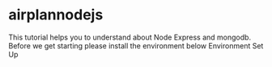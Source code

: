 # airplannodejs
This tutorial helps you to understand about Node Express and mongodb. Before we get starting please install the environment below
Environment Set Up
